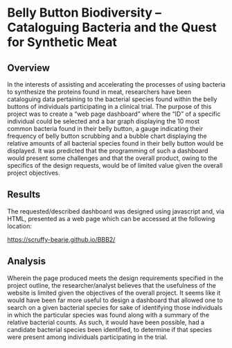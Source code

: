# Belly Button Biodiversity – Cataloguing Bacteria and the Quest for Synthetic Meat

## Overview
In the interests of assisting and accelerating the processes of using bacteria to synthesize the proteins found in meat, researchers have been cataloguing data pertaining to the bacterial species found within the belly buttons of individuals participating in a clinical trial.  The purpose of this project was to create a “web page dashboard” where the “ID” of a specific individual could be selected and a bar graph displaying the 10 most common bacteria found in their belly button, a gauge indicating their frequency of belly button scrubbing and a bubble chart displaying the relative amounts of all bacterial species found in their belly button would be displayed.  It was predicted that the programming of such a dashboard would present some challenges and that the overall product, owing to the specifics of the design requests, would be of limited value given the overall project objectives.

## Results
The requested/described dashboard was designed using javascript and, via HTML, presented as a web page which can be accessed at the following location:

 https://scruffy-bearie.github.io/BBB2/

## Analysis
Wherein the page produced meets the design requirements specified in the project outline, the researcher/analyst believes that the usefulness of the website is limited given the objectives of the overall project.  It seems like it would have been far more useful to design a dashboard that allowed one to search on a given bacterial species for sake of identifying those individuals in which the particular species was found along with a summary of the relative bacterial counts.  As such, it would have been possible, had a candidate bacterial species been identified, to determine if that species were present among individuals participating in the trial.
